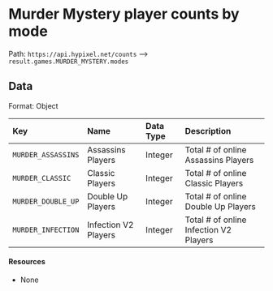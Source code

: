 # Murder Mystery player counts by mode
Path: `https://api.hypixel.net/counts` --> `result.games.MURDER_MYSTERY.modes`

## Data
Format: Object

|Key|Name|Data Type|Description|
|:-|:-|:-|:-|
|`MURDER_ASSASSINS`|Assassins Players|Integer|Total # of online Assassins Players|
|`MURDER_CLASSIC`|Classic Players|Integer|Total # of online Classic Players|
|`MURDER_DOUBLE_UP`|Double Up Players|Integer|Total # of online Double Up Players|
|`MURDER_INFECTION`|Infection V2 Players|Integer|Total # of online Infection V2 Players|

#### Resources
- None